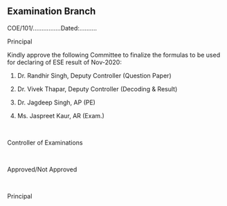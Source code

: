 ## Examination Branch

COE/101/................Dated:..........

Principal

Kindly approve the following Committee to finalize the formulas to be used for declaring of ESE result of Nov-2020:

1.	Dr. Randhir Singh, Deputy Controller (Question Paper)

2.	Dr. Vivek Thapar, Deputy Controller (Decoding & Result)

3.	Dr. Jagdeep Singh, AP (PE)

4.	Ms. Jaspreet Kaur, AR (Exam.)


</br>

Controller of Examinations

</br>

Approved/Not Approved

</br>

Principal
